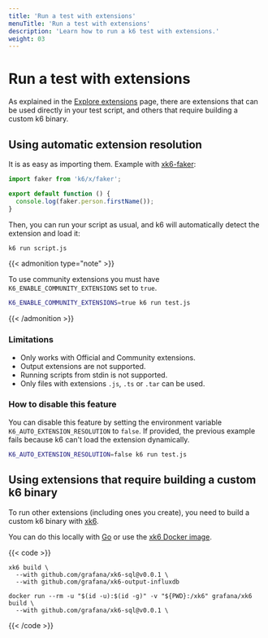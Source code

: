 ```yaml
---
title: 'Run a test with extensions'
menuTitle: 'Run a test with extensions'
description: 'Learn how to run a k6 test with extensions.'
weight: 03
---
```


# Run a test with extensions

As explained in the [Explore extensions](https://grafana.com/docs/k6/<K6_VERSION>/extensions/explore) page, there are extensions that can be used directly in your test script, and others that require building a custom k6 binary.

## Using automatic extension resolution

It is as easy as importing them. Example with [xk6-faker](https://github.com/grafana/xk6-faker):

```javascript
import faker from 'k6/x/faker';

export default function () {
  console.log(faker.person.firstName());
}
```

Then, you can run your script as usual, and k6 will automatically detect the extension and load it:

```sh
k6 run script.js
```

{{< admonition type="note" >}}

To use community extensions you must have `K6_ENABLE_COMMUNITY_EXTENSIONS` set to `true`.

```sh
K6_ENABLE_COMMUNITY_EXTENSIONS=true k6 run test.js
```

{{< /admonition >}}

### Limitations

- Only works with Official and Community extensions.
- Output extensions are not supported.
- Running scripts from stdin is not supported.
- Only files with extensions `.js`, `.ts` or `.tar` can be used.

### How to disable this feature

You can disable this feature by setting the environment variable `K6_AUTO_EXTENSION_RESOLUTION` to `false`. If provided, the previous example
fails because k6 can't load the extension dynamically.

```bash
K6_AUTO_EXTENSION_RESOLUTION=false k6 run test.js
```

## Using extensions that require building a custom k6 binary

To run other extensions (including ones you create), you need to build a custom k6 binary with [xk6](https://github.com/grafana/xk6/).

You can do this locally with [Go](https://grafana.com/docs/k6/<K6_VERSION>/extensions/run/build-k6-binary-using-go/) or use the [xk6 Docker image](https://grafana.com/docs/k6/<K6_VERSION>/extensions/run/build-k6-binary-using-docker/).

{{< code >}}

```go-and-xk6
xk6 build \
  --with github.com/grafana/xk6-sql@v0.0.1 \
  --with github.com/grafana/xk6-output-influxdb
```

```docker-in-linux
docker run --rm -u "$(id -u):$(id -g)" -v "${PWD}:/xk6" grafana/xk6 build \
  --with github.com/grafana/xk6-sql@v0.0.1 \
```

{{< /code >}}

<br/>
